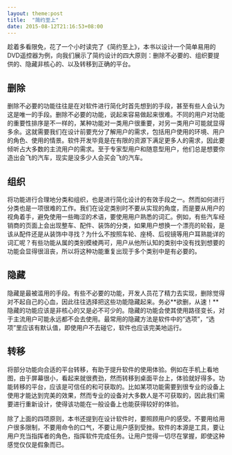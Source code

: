 ```yaml
---
layout: theme:post
title:  "简约至上"
date: 2015-08-12T21:16:53+08:00
---
```

趁着多看限免，花了一个小时读完了《简约至上》，本书以设计一个简单易用的DVD遥控器为例，向我们展示了简约设计的四大原则：删除不必要的、组织要提供的、隐藏非核心的、以及转移到正确的平台。

## 删除
删除不必要的功能往往是在对软件进行简化时首先想到的手段，甚至有些人会认为这是唯一的手段。删除不必要的功能，说起来容易做起来很难。不同的用户对功能的重要性排序是不一样的，某种功能对一类用户很重要，对另一类用户可能就显得多余。这就需要我们在设计前要充分了解用户的需求，包括用户使用的环境、用户的角色、使用的情景。软件开发毕竟是在有限的资源下满足更多人的需求，因此要倾听占大多数的主流用户的需求。至于专家型用户和随意型用户，他们总是想要你造出会飞的汽车，现实是没多少人会买会飞的汽车。


## 组织
将功能进行合理地分类和组织，也是进行简化设计的有效手段之一。然而如何进行分类也是一项很难的工作。我们在设定类别时不要从实现的角度，而是要从用户的视角着手，避免使用一些晦涩的术语，要使用用户熟悉的词汇。例如，有些汽车经销商的页面上会出现整车、配件、装饰的分类，如果用户想换一个漂亮的轮毂，是该从配件还是从装饰中寻找？为什么不按照车轮、座椅、后视镜等用户耳熟能详的词汇呢？有些功能从属的类别模棱两可，用户从他所认知的类别中没有找到想要的功能会显得很沮丧，所以将这种功能重复出现于多个类别中是有必要的。


## 隐藏
隐藏是最被滥用的手段。有些不必要的功能，开发人员花了精力去实现，删除觉得对不起自己的心血，因此往往选择把这些功能隐藏起来。务必**欲删，从速！**隐藏的功能应该是非核心的又是必不可少的。隐藏的功能会使其使用路径变长，对于主流用户可能永远都不会去使用。最常用的隐藏方法是软件中的“选项”，“选项”里应该有默认值，即使用户不去碰它，软件也应该完美地运行。


## 转移
将部分功能向合适的平台转移，有助于提升软件的使用体验。例如在手机上看地图，由于屏幕很小，看起来就很费劲，然而转移到桌面平台上，体验就好得多。功能转移的平台，应该是可信任的和可获取的。比如某项功能需要到很专业的设备上使用才能达到完美的效果，然而专业的设备对大多数人是不可获取的，因此我们需要进行重新设计，使得该功能在一般设备上也能获得较好的体验。


除了上面的四项原则，本书还提到在设计软件时，要照顾用户的感受。不要用给用户很多限制，不要用命令的口气，不要让用户感到受挫。软件的本源是工具，要让用户充当指挥者的角色，指挥软件完成任务。让用户觉得一切尽在掌握，即使这种感觉仅仅是假象而已。
